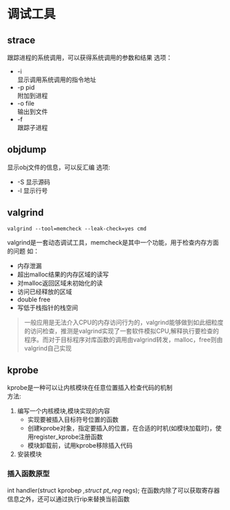 # 调试工具
## strace
跟踪进程的系统调用，可以获得系统调用的参数和结果
选项：
+ -i    
显示调用系统调用的指令地址
+ -p pid        
附加到进程
+ -o file   
输出到文件
+ -f        
跟踪子进程

## objdump
显示obj文件的信息，可以反汇编
选项:
+ -S 显示源码
+ -l 显示行号

## valgrind 
```
valgrind --tool=memcheck --leak-check=yes cmd
```
valgrind是一套动态调试工具，memcheck是其中一个功能，用于检查内存方面的问题
如：
+ 内存泄漏
+ 超出malloc结果的内存区域的读写
+ 对malloc返回区域未初始化的读
+ 访问已经释放的区域
+ double free
+ 写低于栈指针的栈空间
>一般应用是无法介入CPU的内存访问行为的，valgrind能够做到如此细粒度的访问检查，推测是valgrind实现了一套软件模拟CPU,解释执行要检查的程序。而对于目标程序对库函数的调用由valgrind转发，malloc，free则由valgrind自己实现

## kprobe
kprobe是一种可以让内核模块在任意位置插入检查代码的机制        
方法:        
1. 编写一个内核模块,模块实现的内容
    + 实现要被插入目标符号位置的函数
    + 创建kprobe对象，指定要插入的位置，在合适的时机(如模块加载时)，使用register_kprobe注册函数
    + 模块卸载前，试用kprobe移除插入代码
2. 安装模块

### 插入函数原型
int handler(struct  kprobe*p ,struct pt_reg* regs);
在函数内除了可以获取寄存器信息之外，还可以通过执行rip来替换当前函数

